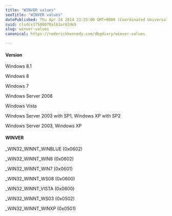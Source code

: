 ```yaml
---
title: "WINVER values"
seoTitle: "WINVER values"
datePublished: Thu Apr 24 2014 23:25:00 GMT+0000 (Coordinated Universal Time)
cuid: clsdcs17500070alb1or62de5
slug: winver-values
canonical: https://roderickkennedy.com/dbgdiary/winver-values

---
```


#### Version

Windows 8.1

Windows 8

Windows 7

Windows Server 2008

Windows Vista

Windows Server 2003 with SP1, Windows XP with SP2

Windows Server 2003, Windows XP

#### WINVER

\_WIN32\_WINNT\_WINBLUE (0x0602)

\_WIN32\_WINNT\_WIN8 (0x0602)

\_WIN32\_WINNT\_WIN7 (0x0601)

\_WIN32\_WINNT\_WS08 (0x0600)

\_WIN32\_WINNT\_VISTA (0x0600)

\_WIN32\_WINNT\_WS03 (0x0502)

\_WIN32\_WINNT\_WINXP (0x0501)